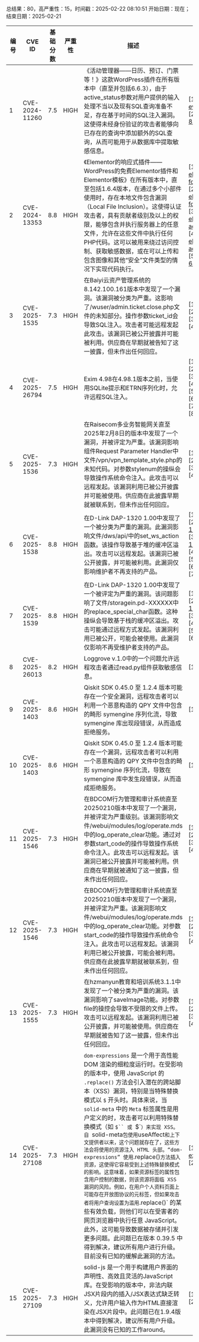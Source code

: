 总结果：80，高严重性：15，时间戳：2025-02-22 08:10:51
开始日期：现在；结束日期：2025-02-21

| 编号 | CVE ID | 基础分数 | 严重性 | 描述 | 参考资料 |
|-----|--------|------------|----------|-------------|------------|
| 1 | CVE-2024-11260 | 7.5  | HIGH | 《活动管理器——日历、预订、门票等！》这款WordPress插件在所有版本中（直至并包括6.6.3），由于active_status参数对用户提供的输入处理不当以及现有SQL查询准备不足，存在基于时间的SQL注入漏洞。这使得未经身份验证的攻击者能够向已存在的查询中添加额外的SQL查询，从而可能用于从数据库中提取敏感信息。 | [1]https://plugins.trac.wordpress.org/browser/events-manager/tags/6.6.3/classes/em-events.php#L606<br>[2]https://www.wordfence.com/threat-intel/vulnerabilities/id/925402a5-e203-4976-b0a9-88c974b540b9?source=cve |
| 2 | CVE-2024-13353 | 8.8  | HIGH | 《Elementor的响应式插件——WordPress的免费Elementor插件和Elementor模板》在所有版本中，直至包括1.6.4版本，在通过多个小部件使用时，存在本地文件包含漏洞（Local File Inclusion）。这使得认证攻击者，具有贡献者级别及以上的权限，能够包含并执行服务器上的任意文件，允许在这些文件中执行任何PHP代码。这可以被用来绕过访问控制、获取敏感数据，或在可以上传和包含图像和其他“安全”文件类型的情况下实现代码执行。 | [1]https://plugins.trac.wordpress.org/browser/responsive-addons-for-elementor/trunk/includes/widgets-manager/widgets/woocommerce/class-responsive-addons-for-elementor-product-carousel.php#L3151<br>[2]https://plugins.trac.wordpress.org/browser/responsive-addons-for-elementor/trunk/includes/widgets-manager/widgets/woocommerce/class-responsive-addons-for-elementor-woo-products.php#L3725<br>[3]https://plugins.trac.wordpress.org/changeset/3226779/responsive-addons-for-elementor/tags/1.6.5/includes/widgets-manager/widgets/woocommerce/class-responsive-addons-for-elementor-product-carousel.php<br>[4]https://plugins.trac.wordpress.org/changeset/3226779/responsive-addons-for-elementor/tags/1.6.5/includes/widgets-manager/widgets/woocommerce/class-responsive-addons-for-elementor-woo-products.php<br>[5]https://www.wordfence.com/threat-intel/vulnerabilities/id/98df88f8-5aeb-4f57-8525-6a9357173b1d?source=cve |
| 3 | CVE-2025-1535 | 7.3  | HIGH | 在Baiyi云资产管理系统的8.142.100.161版本中发现了一个漏洞。该漏洞被分类为严重。这影响了/wuser/admin.ticket.close.php文件的未知部分。操作参数ticket_id会导致SQL注入。攻击者可能远程发起此攻击。该漏洞已被公开披露并可能被利用。供应商在早期就被告知了这一披露，但未作出任何回应。 | [1]https://github.com/sekaino-sakura/CVE/blob/main/CVE_2.md<br>[2]https://vuldb.com/?ctiid.296475<br>[3]https://vuldb.com/?id.296475<br>[4]https://vuldb.com/?submit.496969 |
| 4 | CVE-2025-26794 | 7.5  | HIGH | Exim 4.98在4.98.1版本之前，当使用SQLite提示和ETRN序列化时，允许远程SQL注入。 | [1]https://bugzilla.suse.com/show_bug.cgi?id=1237424<br>[2]https://code.exim.org/exim/exim/commit/bfe32b5c6ea033736a26da8421513206db9fe305<br>[3]https://exim.org<br>[4]https://github.com/Exim/exim/wiki/EximSecurity<br>[5]https://github.com/NixOS/nixpkgs/pull/383926<br>[6]https://github.com/openbsd/ports/commit/584d2c49addce9ca0ae67882cc16969104d7f82d<br>[7]https://www.exim.org/static/doc/security/CVE-2025-26794.txt<br>[8]http://www.openwall.com/lists/oss-security/2025/02/19/1 |
| 5 | CVE-2025-1536 | 7.3  | HIGH | 在Raisecom多业务智能网关直至2025年2月8日的版本中发现了一个漏洞，并被评定为严重。该漏洞影响组件Request Parameter Handler中文件/vpn/vpn_template_style.php的未知代码。对参数stylenum的操纵会导致操作系统命令注入。此攻击可以远程发起。该漏洞利用已被公开披露并可能被使用。供应商在此披露早期就被联系到，但未作出任何回应。 | [1]https://github.com/koishi0x01/CVE/blob/main/CVE_1.md<br>[2]https://vuldb.com/?ctiid.296476<br>[3]https://vuldb.com/?id.296476<br>[4]https://vuldb.com/?submit.497021 |
| 6 | CVE-2025-1538 | 8.8  | HIGH | 在D-Link DAP-1320 1.00中发现了一个被分类为严重的漏洞。此漏洞影响文件/dws/api/中的set_ws_action函数。该操作导致基于堆的缓冲区溢出。攻击可以远程发起。该漏洞已被公开披露，并可能被利用。此漏洞仅影响维护者不再支持的产品。 | [1]https://legacy.us.dlink.com/pages/product.aspx?id=4b2bbe2e3f1d440ea65bc56c7e3dcc5c<br>[2]https://tasty-foxtrot-3a8.notion.site/D-link-DAP-1320-set_ws_action-Vulnerability-1950448e61958049be3cc606d434bc9d<br>[3]https://tasty-foxtrot-3a8.notion.site/D-link-DAP-1320-set_ws_action-Vulnerability-1950448e61958049be3cc606d434bc9d?pvs=74<br>[4]https://vuldb.com/?ctiid.296479<br>[5]https://vuldb.com/?id.296479<br>[6]https://vuldb.com/?submit.497301<br>[7]https://www.dlink.com/ |
| 7 | CVE-2025-1539 | 8.8  | HIGH | 在D-Link DAP-1320 1.00中发现了一个被评定为严重的漏洞。该问题影响了文件/storagein.pd-XXXXXX中的replace_special_char函数。这种操纵会导致基于栈的缓冲区溢出。攻击可能通过远程方式发起。该漏洞利用已被公开，可能会被使用。此漏洞仅影响不再受维护者支持的产品。 | [1]https://legacy.us.dlink.com/pages/product.aspx?id=4b2bbe2e3f1d440ea65bc56c7e3dcc5c<br>[2]https://tasty-foxtrot-3a8.notion.site/D-link-DAP-1320-replace_special_char-Vulnerability-1960448e6195809c94f9fd2ff1f59bcf?pvs=4<br>[3]https://vuldb.com/?ctiid.296480<br>[4]https://vuldb.com/?id.296480<br>[5]https://vuldb.com/?submit.497496<br>[6]https://www.dlink.com/ |
| 8 | CVE-2025-26013 | 8.2  | HIGH | Loggrove v.1.0中的一个问题允许远程攻击者通过read.py组件获取敏感信息。 | [1]https://gitee.com/olajowon/loggrove/issues/IBJSXS |
| 9 | CVE-2025-1403 | 8.6  | HIGH | Qiskit SDK 0.45.0 至 1.2.4 版本可能存在一个安全漏洞，远程攻击者可以利用一个恶意构造的 QPY 文件中包含的畸形 symengine 序列化流，导致 symengine 库出现段错误，从而造成拒绝服务。 | [1]https://www.ibm.com/support/pages/node/7183868 |
| 10 | CVE-2025-1403 | 8.6  | HIGH | Qiskit SDK 0.45.0 至 1.2.4 版本可能存在一个漏洞，远程攻击者可以利用一个恶意构造的 QPY 文件中包含的畸形 symengine 序列化流，导致在 symengine 库中发生段错误，从而造成拒绝服务。 | [1]https://www.ibm.com/support/pages/node/7183868 |
| 11 | CVE-2025-1546 | 7.3  | HIGH | 在BDCOM行为管理和审计系统直至20250210版本中发现了一个漏洞，并被评定为严重级别。该漏洞影响文件/webui/modules/log/operate.mds中的log_operate_clear功能。通过对参数start_code的操作导致操作系统命令注入。此攻击可以远程发起。该漏洞已被公开披露并可能被利用。供应商在早期就被通知了这一披露，但未作出任何回应。 | [1]https://github.com/koishi0x01/CVE/blob/main/CVE_2.md<br>[2]https://vuldb.com/?ctiid.296491<br>[3]https://vuldb.com/?id.296491<br>[4]https://vuldb.com/?submit.497558 |
| 12 | CVE-2025-1546 | 7.3  | HIGH | 在BDCOM行为管理和审计系统直至20250210版本中发现了一个漏洞，并被评定为严重。该漏洞影响文件/webui/modules/log/operate.mds中的log_operate_clear功能。对参数start_code的操作导致操作系统命令注入。此攻击可以远程发起。该漏洞利用已被公开披露，可能会被利用。供应商在此披露早期就被联系到，但未作出任何回应。 | [1]https://github.com/koishi0x01/CVE/blob/main/CVE_2.md<br>[2]https://vuldb.com/?ctiid.296491<br>[3]https://vuldb.com/?id.296491<br>[4]https://vuldb.com/?submit.497558 |
| 13 | CVE-2025-1555 | 7.3  | HIGH | 在hzmanyun教育和培训系统3.1.1中发现了一个被分类为严重的漏洞。该漏洞影响了saveImage功能。对参数file的操控会导致不受限的文件上传。攻击可以远程发起。该漏洞利用已被公开披露，并可能被使用。供应商在早期就被告知了这一披露，但未作出任何回应。 | [1]https://github.com/Rain1er/report/blob/main/CDG/bnhiMg%3D%3D.md<br>[2]https://vuldb.com/?ctiid.296506<br>[3]https://vuldb.com/?id.296506<br>[4]https://vuldb.com/?submit.496932 |
| 14 | CVE-2025-27108 | 7.3  | HIGH | `dom-expressions` 是一个用于高性能 DOM 渲染的细粒度运行时。在受影响的版本中，使用 JavaScript 的 `.replace()` 方法会引入潜在的跨站脚本（XSS）漏洞，特别是当特殊替换模式以 `$` 开头时。具体来说，当 `solid-meta` 中的 `Meta` 标签属性是用户定义的时，攻击者可以利用特殊替换模式（如 `$`` 或 `$\``）来实现 XSS。自 `solid-meta` 包使用 `useAffect` 和上下文提供者以来，这个问题就存在了，这些方法会将使用的资源注入 HTML 头部。“dom-expressions” 使用 `.replace()` 方法插入资源，这使得它容易受到上述特殊替换模式的影响。这意味着，如果资源标签的属性包含用户控制的数据，则该资源将面临 XSS 漏洞的风险。例如，在用户个人资料页面上可能存在开放图协议的元标签，但如果攻击者将用户查询设置为滥用 `.replace()` 的某些有效负载，则他们可以在受害者的网页浏览器中执行任意 JavaScript。此外，这可能导致数据被存储并引发更多问题。此问题已在版本 0.39.5 中得到解决，建议所有用户进行升级。目前没有已知的缓解此漏洞的方法。 | [1]https://github.com/ryansolid/dom-expressions/commit/521f75dfa89ed24161646e7007d9d7d21da07767<br>[2]https://github.com/ryansolid/dom-expressions/security/advisories/GHSA-hw62-58pr-7wc5 |
| 15 | CVE-2025-27109 | 7.3  | HIGH | solid-js 是一个用于构建用户界面的声明性、高效且灵活的JavaScript库。在受影响的版本中，非法内联JSX片段内的插入/JSX表达式缺乏转义，允许用户输入作为HTML直接渲染在JSX片段中。此问题已在1.9.4版本中得到解决，建议所有用户升级。此漏洞没有已知的工作around。 | [1]https://github.com/solidjs/solid/commit/b93956f28ed75469af6976a98728e313d0edd236<br>[2]https://github.com/solidjs/solid/security/advisories/GHSA-3qxh-p7jc-5xh6 |